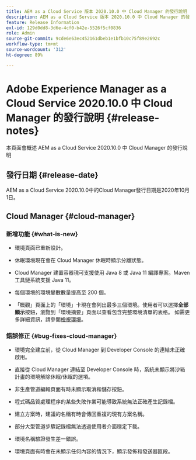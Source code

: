 ```yaml
---
title: AEM as a Cloud Service 版本 2020.10.0 中 Cloud Manager 的發行說明
description: AEM as a Cloud Service 版本 2020.10.0 中 Cloud Manager 的發行說明
feature: Release Information
exl-id: 129d0dd8-3d6e-4cf0-b42e-5526f5cf0836
role: Admin
source-git-commit: 9cde6e63ec452161dbeb1e1bfb10c75f89e2692c
workflow-type: tm+mt
source-wordcount: '312'
ht-degree: 89%

---
```


# Adobe Experience Manager as a Cloud Service 2020.10.0 中 Cloud Manager 的發行說明 {#release-notes}

本頁面會概述 AEM as a Cloud Service 2020.10.0 中 Cloud Manager 的發行說明

## 發行日期 {#release-date}

AEM as a Cloud Service 2020.10.0中的Cloud Manager發行日期是2020年10月1日。

## Cloud Manager {#cloud-manager}

### 新增功能 {#what-is-new}

* 環境頁面已重新設計。

* 休眠環境現在會在 Cloud Manager 休眠時顯示分離狀態。

* Cloud Manager 建置容器現可支援使用 Java 8 或 Java 11 編譯專案。Maven 工具鏈系統支援 Java 11。

* 每個環境的環境變數數量提高至 200 個。

* 「概觀」頁面上的「環境」卡現在會列出最多三個環境。使用者可以選擇&#x200B;**全部顯示**按鈕，瀏覽到「環境摘要」頁面以查看包含完整環境清單的表格。
如需更多詳細資訊，請參閱[檢視環境](/help/implementing/cloud-manager/manage-environments.md#viewing-environment)。


### 錯誤修正 {#bug-fixes-cloud-manager}

* 環境完全建立前，從 Cloud Manager 到 Developer Console 的連結未正確啟用。

* 直接從 Cloud Manager 連結至 Developer Console 時，系統未顯示將沙箱計畫的環境解除休眠/休眠的選項。

* 非生產管道編輯頁面有時未顯示取消和儲存按鈕。

* 程式碼品質處理程序的某些失敗作業可能導致系統無法正確產生記錄檔。

* 建立方案時，建議的名稱有時會傳回重複的現有方案名稱。

* 部分大型管道步驟記錄檔無法透過使用者介面穩定下載。

* 環境名稱驗證發生差一錯誤。

* 環境頁面有時會在未顯示任何內容的情況下，顯示發佈和發送器區段。
